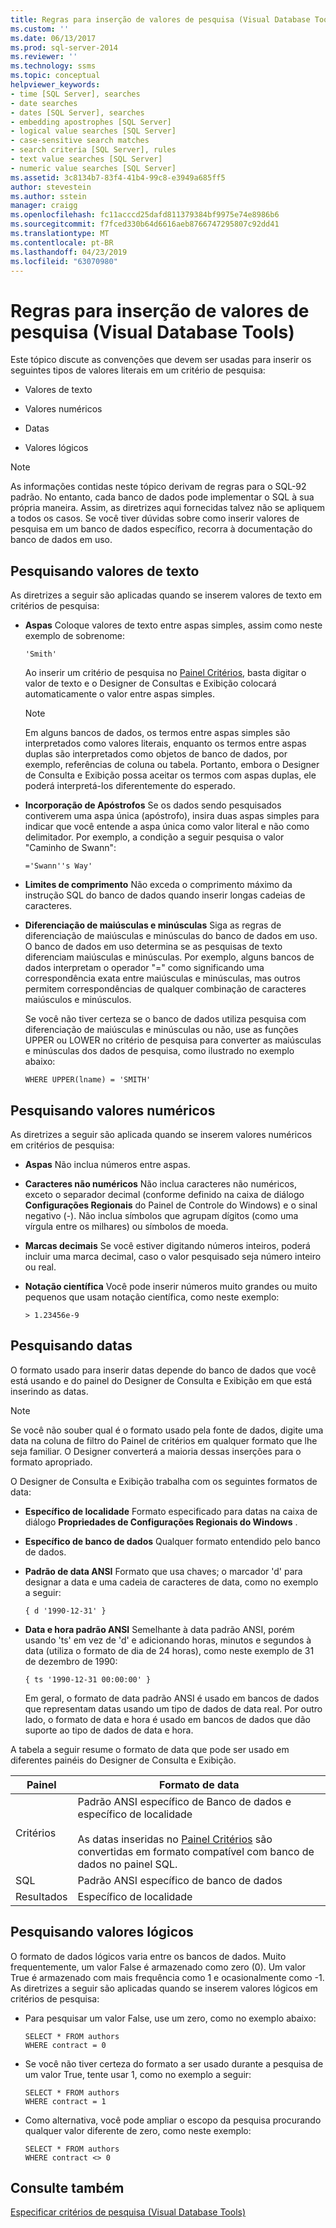 ```yaml
---
title: Regras para inserção de valores de pesquisa (Visual Database Tools) | Microsoft Docs
ms.custom: ''
ms.date: 06/13/2017
ms.prod: sql-server-2014
ms.reviewer: ''
ms.technology: ssms
ms.topic: conceptual
helpviewer_keywords:
- time [SQL Server], searches
- date searches
- dates [SQL Server], searches
- embedding apostrophes [SQL Server]
- logical value searches [SQL Server]
- case-sensitive search matches
- search criteria [SQL Server], rules
- text value searches [SQL Server]
- numeric value searches [SQL Server]
ms.assetid: 3c8134b7-83f4-41b4-99c8-e3949a685ff5
author: stevestein
ms.author: sstein
manager: craigg
ms.openlocfilehash: fc11acccd25dafd811379384bf9975e74e8986b6
ms.sourcegitcommit: f7fced330b64d6616aeb8766747295807c92dd41
ms.translationtype: MT
ms.contentlocale: pt-BR
ms.lasthandoff: 04/23/2019
ms.locfileid: "63070980"
---
```

# <a name="rules-for-entering-search-values-visual-database-tools"></a>Regras para inserção de valores de pesquisa (Visual Database Tools)
  Este tópico discute as convenções que devem ser usadas para inserir os seguintes tipos de valores literais em um critério de pesquisa:  
  
-   Valores de texto  
  
-   Valores numéricos  
  
-   Datas  
  
-   Valores lógicos  
  
> [!NOTE]  
>  As informações contidas neste tópico derivam de regras para o SQL-92 padrão. No entanto, cada banco de dados pode implementar o SQL à sua própria maneira. Assim, as diretrizes aqui fornecidas talvez não se apliquem a todos os casos. Se você tiver dúvidas sobre como inserir valores de pesquisa em um banco de dados específico, recorra à documentação do banco de dados em uso.  
  
## <a name="searching-on-text-values"></a>Pesquisando valores de texto  
 As diretrizes a seguir são aplicadas quando se inserem valores de texto em critérios de pesquisa:  
  
-   **Aspas** Coloque valores de texto entre aspas simples, assim como neste exemplo de sobrenome:  
  
    ```  
    'Smith'  
    ```  
  
     Ao inserir um critério de pesquisa no [Painel Critérios](visual-database-tools.md), basta digitar o valor de texto e o Designer de Consultas e Exibição colocará automaticamente o valor entre aspas simples.  
  
    > [!NOTE]  
    >  Em alguns bancos de dados, os termos entre aspas simples são interpretados como valores literais, enquanto os termos entre aspas duplas são interpretados como objetos de banco de dados, por exemplo, referências de coluna ou tabela. Portanto, embora o Designer de Consulta e Exibição possa aceitar os termos com aspas duplas, ele poderá interpretá-los diferentemente do esperado.  
  
-   **Incorporação de Apóstrofos** Se os dados sendo pesquisados contiverem uma aspa única (apóstrofo), insira duas aspas simples para indicar que você entende a aspa única como valor literal e não como delimitador. Por exemplo, a condição a seguir pesquisa o valor "Caminho de Swann":  
  
    ```  
    ='Swann''s Way'  
    ```  
  
-   **Limites de comprimento** Não exceda o comprimento máximo da instrução SQL do banco de dados quando inserir longas cadeias de caracteres.  
  
-   **Diferenciação de maiúsculas e minúsculas** Siga as regras de diferenciação de maiúsculas e minúsculas do banco de dados em uso. O banco de dados em uso determina se as pesquisas de texto diferenciam maiúsculas e minúsculas. Por exemplo, alguns bancos de dados interpretam o operador "=" como significando uma correspondência exata entre maiúsculas e minúsculas, mas outros permitem correspondências de qualquer combinação de caracteres maiúsculos e minúsculos.  
  
     Se você não tiver certeza se o banco de dados utiliza pesquisa com diferenciação de maiúsculas e minúsculas ou não, use as funções UPPER ou LOWER no critério de pesquisa para converter as maiúsculas e minúsculas dos dados de pesquisa, como ilustrado no exemplo abaixo:  
  
    ```  
    WHERE UPPER(lname) = 'SMITH'  
    ```  
  
## <a name="searching-on-numeric-values"></a>Pesquisando valores numéricos  
 As diretrizes a seguir são aplicada quando se inserem valores numéricos em critérios de pesquisa:  
  
-   **Aspas** Não inclua números entre aspas.  
  
-   **Caracteres não numéricos** Não inclua caracteres não numéricos, exceto o separador decimal (conforme definido na caixa de diálogo **Configurações Regionais** do Painel de Controle do Windows) e o sinal negativo (-). Não inclua símbolos que agrupam dígitos (como uma vírgula entre os milhares) ou símbolos de moeda.  
  
-   **Marcas decimais** Se você estiver digitando números inteiros, poderá incluir uma marca decimal, caso o valor pesquisado seja número inteiro ou real.  
  
-   **Notação científica** Você pode inserir números muito grandes ou muito pequenos que usam notação científica, como neste exemplo:  
  
    ```  
    > 1.23456e-9  
    ```  
  
## <a name="searching-on-dates"></a>Pesquisando datas  
 O formato usado para inserir datas depende do banco de dados que você está usando e do painel do Designer de Consulta e Exibição em que está inserindo as datas.  
  
> [!NOTE]  
>  Se você não souber qual é o formato usado pela fonte de dados, digite uma data na coluna de filtro do Painel de critérios em qualquer formato que lhe seja familiar. O Designer converterá a maioria dessas inserções para o formato apropriado.  
  
 O Designer de Consulta e Exibição trabalha com os seguintes formatos de data:  
  
-   **Específico de localidade** Formato especificado para datas na caixa de diálogo **Propriedades de Configurações Regionais do Windows** .  
  
-   **Específico de banco de dados** Qualquer formato entendido pelo banco de dados.  
  
-   **Padrão de data ANSI** Formato que usa chaves; o marcador 'd' para designar a data e uma cadeia de caracteres de data, como no exemplo a seguir:  
  
    ```  
    { d '1990-12-31' }  
    ```  
  
-   **Data e hora padrão ANSI** Semelhante à data padrão ANSI, porém usando 'ts' em vez de 'd' e adicionando horas, minutos e segundos à data (utiliza o formato de dia de 24 horas), como neste exemplo de 31 de dezembro de 1990:  
  
    ```  
    { ts '1990-12-31 00:00:00' }  
    ```  
  
     Em geral, o formato de data padrão ANSI é usado em bancos de dados que representam datas usando um tipo de dados de data real. Por outro lado, o formato de data e hora é usado em bancos de dados que dão suporte ao tipo de dados de data e hora.  
  
 A tabela a seguir resume o formato de data que pode ser usado em diferentes painéis do Designer de Consulta e Exibição.  
  
|**Painel**|**Formato de data**|  
|--------------|---------------------|  
|Critérios|Padrão ANSI específico de Banco de dados e específico de localidade<br /><br /> As datas inseridas no [Painel Critérios](visual-database-tools.md) são convertidas em formato compatível com banco de dados no painel SQL.|  
|SQL|Padrão ANSI específico de banco de dados|  
|Resultados|Específico de localidade|  
  
## <a name="searching-on-logical-values"></a>Pesquisando valores lógicos  
 O formato de dados lógicos varia entre os bancos de dados. Muito frequentemente, um valor False é armazenado como zero (0). Um valor True é armazenado com mais frequência como 1 e ocasionalmente como -1. As diretrizes a seguir são aplicadas quando se inserem valores lógicos em critérios de pesquisa:  
  
-   Para pesquisar um valor False, use um zero, como no exemplo abaixo:  
  
    ```  
    SELECT * FROM authors  
    WHERE contract = 0  
    ```  
  
-   Se você não tiver certeza do formato a ser usado durante a pesquisa de um valor True, tente usar 1, como no exemplo a seguir:  
  
    ```  
    SELECT * FROM authors  
    WHERE contract = 1  
    ```  
  
-   Como alternativa, você pode ampliar o escopo da pesquisa procurando qualquer valor diferente de zero, como neste exemplo:  
  
    ```  
    SELECT * FROM authors  
    WHERE contract <> 0  
    ```  
  
## <a name="see-also"></a>Consulte também  
 [Especificar critérios de pesquisa &#40;Visual Database Tools&#41;](specify-search-criteria-visual-database-tools.md)  
  
  
